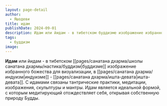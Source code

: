 ```yaml
---
layout: page-detail
author:
  - Яшодеви
title: идам
publishDate: 2024-09-01
description: Идам или йидам - в тибетском буддизме изображение избранного божества для визуализации, в индуизме - ишта-девата. С идамами связаны тантрические практики, медитации, изображения, скульптуры и мантры. Идам является идеальной формой, с которым медитирующий отождествляет себя, открывая собственную природу Будды.
tags:
  - буддизм
image:
---
```

**Идам** или йидам - в тибетском [[pages/санатана дхарма/школы санатана дхармы/настика/буддизм|буддизме]] изображение избранного божества для визуализации, в [[pages/санатана дхарма/индуизм|индуизме]] - [[pages/санатана дхарма/ишта-девата|ишта-девата]]. С идамами связаны тантрические практики, медитации, изображения, скульптуры и мантры. Идам  является идеальной формой, с которым медитирующий отождествляет себя, открывая собственную природу Будды.

